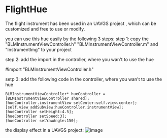 # FlightHue
The flight instrument has been used in an UAVGS project , which can be customized and free to use or modify.

you can use this hue easily by the following 3 steps:
step 1:
copy the "BLMInstrumentViewController.h" "BLMInstrumentViewController.m" and "InstrumentImg" to your project

step 2:
add the import in the controller, where you wan't to use the hue
  
  #import "BLMInstrumentViewController.h"

setp 3:
add the following code in the controller, where you wan't to use the hue

    BLMInstrumentViewController* hueController = [BLMInstrumentViewController shared];
    [hueController.instrumentView setCenter:self.view.center];
    [self.view addSubview:hueController.instrumentView];
    [hueController setHeight:4.5];
    [hueController setSpeed:3];
    [hueController setYawAngle:150];
    
the display effect in a UAVGS project:
![image](https://github.com/weconquered/FlightHue/blob/master/effect_0.PNG)
